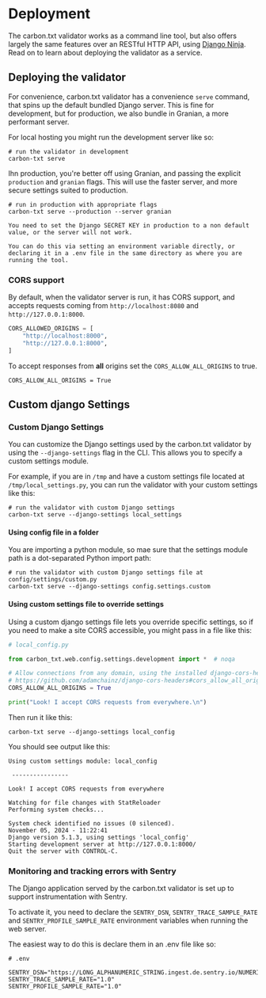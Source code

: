 # Deployment

The carbon.txt validator works as a command line tool, but also offers largely
the same features over an RESTful HTTP API, using
[Django Ninja](https://django-ninja.dev/). Read on to learn about deploying the
validator as a service.

## Deploying the validator

For convenience, carbon.txt validator has a convenience `serve` command, that
spins up the default bundled Django server. This is fine for development, but
for production, we also bundle in Granian, a more performant server.

For local hosting you might run the development server like so:

```shell
# run the validator in development
carbon-txt serve
```

Ihn production, you're better off using Granian, and passing the explicit
`production` and `granian` flags. This will use the faster server, and more
secure settings suited to production.

```shell
# run in production with appropriate flags
carbon-txt serve --production --server granian
```

```{warning}
You need to set the Django SECRET KEY in production to a non default value, or the server will not work.

You can do this via setting an environment variable directly, or declaring it in a .env file in the same directory as where you are running the tool.
```

### CORS support

By default, when the validator server is run, it has CORS support, and accepts
requests coming from `http://localhost:8080` and `http://127.0.0.1:8000`.

```python
CORS_ALLOWED_ORIGINS = [
    "http://localhost:8000",
    "http://127.0.0.1:8000",
]
```

To accept responses from **all** origins set the `CORS_ALLOW_ALL_ORIGINS` to
true.

```
CORS_ALLOW_ALL_ORIGINS = True
```

## Custom django Settings

### Custom Django Settings

You can customize the Django settings used by the carbon.txt validator by using
the `--django-settings` flag in the CLI. This allows you to specify a custom
settings module.

For example, if you are in `/tmp` and have a custom settings file located at
`/tmp/local_settings.py`, you can run the validator with your custom settings
like this:

```shell
# run the validator with custom Django settings
carbon-txt serve --django-settings local_settings
```

#### Using config file in a folder

You are importing a python module, so mae sure that the settings module path is
a dot-separated Python import path:

```shell
# run the validator with custom Django settings file at config/settings/custom.py
carbon-txt serve --django-settings config.settings.custom
```

#### Using custom settings file to override settings

Using a custom django settings file lets you override specific settings, so if
you need to make a site CORS accessible, you might pass in a file like this:

```py
# local_config.py

from carbon_txt.web.config.settings.development import *  # noqa

# Allow connections from any domain, using the installed django-cors-headers package
# https://github.com/adamchainz/django-cors-headers#cors_allow_all_origins-bool
CORS_ALLOW_ALL_ORIGINS = True

print("Look! I accept CORS requests from everywhere.\n")
```

Then run it like this:

```
carbon-txt serve --django-settings local_config
```

You should see output like this:

```text
Using custom settings module: local_config

 ----------------

Look! I accept CORS requests from everywhere

Watching for file changes with StatReloader
Performing system checks...

System check identified no issues (0 silenced).
November 05, 2024 - 11:22:41
Django version 5.1.3, using settings 'local_config'
Starting development server at http://127.0.0.1:8000/
Quit the server with CONTROL-C.
```


### Monitoring and tracking errors with Sentry

The Django application served by the carbon.txt validator is set up to support instrumentation with Sentry.

To activate it, you need to declare the `SENTRY_DSN`, `SENTRY_TRACE_SAMPLE_RATE` and `SENTRY_PROFILE_SAMPLE_RATE` environment variables when running the web server.

The easiest way to do this is declare them in an .env file like so:

```
# .env

SENTRY_DSN="https://LONG_ALPHANUMERIC_STRING.ingest.de.sentry.io/NUMERIC_ID"
SENTRY_TRACE_SAMPLE_RATE="1.0"
SENTRY_PROFILE_SAMPLE_RATE="1.0"
```
